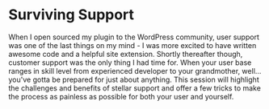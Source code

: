 Surviving Support
========

When I open sourced my plugin to the WordPress community, user support was one of the last things on my mind - I was more excited to have written awesome code and a helpful site extension. Shortly thereafter though, customer support was the only thing I had time for.  When your user base ranges in skill level from experienced developer to your grandmother, well… you've gotta be prepared for just about anything.  This session will highlight the challenges and benefits of stellar support and offer a few tricks to make the process as painless as possible for both your user and yourself.
